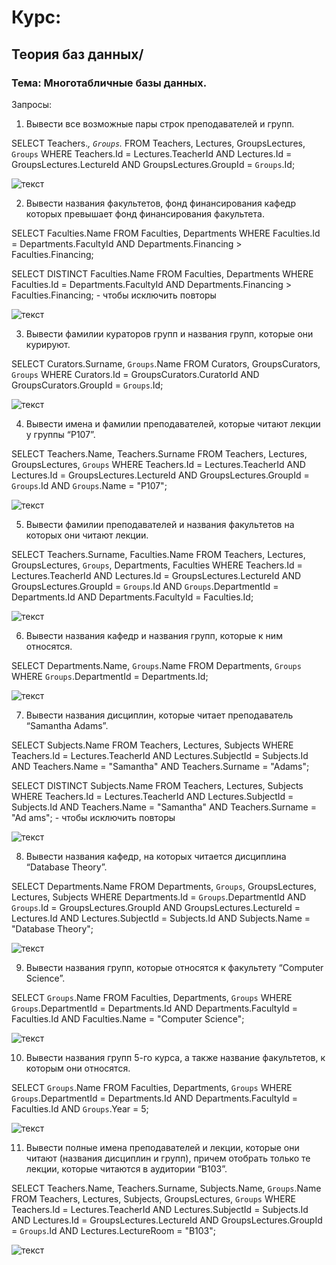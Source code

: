 # Курс:

## Теория баз данных/

### Тема: Многотабличные базы данных.

Запросы:

1. Вывести все возможные пары строк преподавателей и групп. 

SELECT Teachers.*, `Groups`.* FROM Teachers, Lectures, GroupsLectures, `Groups` WHERE Teachers.Id = Lectures.TeacherId AND Lectures.Id = GroupsLectures.LectureId AND GroupsLectures.GroupId = `Groups`.Id;

![текст](https://sun9-6.userapi.com/impg/Covmz2B4xgntiBF96OxKD7AWx8F5nLMJH0CNfA/duU39D6OtfE.jpg?size=1920x1080&quality=95&sign=14fb3533bbf6809e5c795601288e355b&type=album)

2. Вывести названия факультетов, фонд финансирования кафедр которых превышает фонд финансирования факультета.

SELECT Faculties.Name FROM Faculties, Departments WHERE Faculties.Id = Departments.FacultyId AND Departments.Financing > Faculties.Financing;

SELECT DISTINCT Faculties.Name FROM Faculties, Departments WHERE Faculties.Id = Departments.FacultyId AND Departments.Financing > Faculties.Financing; - чтобы исключить повторы

![текст](https://sun9-23.userapi.com/impg/ReHtWw_9Un3lcEfHtMl2bHYYiCMwjUnsAWOY_w/vjktJU38IAg.jpg?size=1920x1080&quality=95&sign=17dbef63264b525419e47056798b928a&type=album)

3. Вывести фамилии кураторов групп и названия групп, которые они курируют.

SELECT Curators.Surname, `Groups`.Name FROM Curators, GroupsCurators, `Groups` WHERE Curators.Id = GroupsCurators.CuratorId AND GroupsCurators.GroupId = `Groups`.Id;

![текст](https://sun9-76.userapi.com/impg/kG-WsxtvQZnEkxC5LF_DyGV8rUQCt04irrHebg/BasP6qDto3c.jpg?size=1920x1080&quality=95&sign=509aecdc9a2d04ba1f8d939f231452d7&type=album)

4. Вывести имена и фамилии преподавателей, которые читают лекции у группы “P107”.

SELECT Teachers.Name, Teachers.Surname FROM Teachers, Lectures, GroupsLectures, `Groups` WHERE Teachers.Id = Lectures.TeacherId AND Lectures.Id = GroupsLectures.LectureId AND GroupsLectures.GroupId = `Groups`.Id AND `Groups`.Name = "P107";

![текст](https://sun9-78.userapi.com/impg/4kXDbP_bl4llXPAxzTY4uHVqWOy_WRO7JMSezA/w1-WGkrwMgE.jpg?size=1920x1080&quality=95&sign=b6f90d7fff88cb95e4d19bcdea96d7c0&type=album)

5. Вывести фамилии преподавателей и названия факультетов на которых они читают лекции. 

SELECT Teachers.Surname, Faculties.Name FROM Teachers, Lectures, GroupsLectures, `Groups`, Departments, Faculties WHERE Teachers.Id = Lectures.TeacherId AND Lectures.Id = GroupsLectures.LectureId AND GroupsLectures.GroupId = `Groups`.Id AND `Groups`.DepartmentId = Departments.Id AND Departments.FacultyId = Faculties.Id;

![текст](https://sun9-74.userapi.com/impg/OLDG06cI3wIjuH1mlWvHQQRt6F26Do37BT7xxA/gCYhuH3CYAk.jpg?size=1920x1080&quality=95&sign=c459e19c6f381e9caab28692d5fb3e45&type=album)

6. Вывести названия кафедр и названия групп, которые к ним относятся. 

SELECT Departments.Name, `Groups`.Name FROM Departments, `Groups` WHERE `Groups`.DepartmentId = Departments.Id;

![текст](https://sun9-73.userapi.com/impg/TpahnP3hwqq40kMKgf9fbLaqXpzMpx8k51jRAw/-MFuzMgdLbQ.jpg?size=1920x1080&quality=95&sign=d986d2c85d9e3ab12011f4c890bc5a3d&type=album)

7. Вывести названия дисциплин, которые читает преподаватель “Samantha Adams”. 

SELECT Subjects.Name FROM Teachers, Lectures, Subjects WHERE Teachers.Id = Lectures.TeacherId AND Lectures.SubjectId = Subjects.Id AND Teachers.Name = "Samantha" AND Teachers.Surname = "Adams";

SELECT DISTINCT Subjects.Name FROM Teachers, Lectures, Subjects WHERE Teachers.Id = Lectures.TeacherId AND Lectures.SubjectId = Subjects.Id AND Teachers.Name = "Samantha" AND Teachers.Surname = "Ad
ams"; - чтобы исключить повторы

![текст](https://sun9-43.userapi.com/impg/eA0Cm01u7SLik9w3KbRDiEEBMDeem-dI_n98bQ/tUrfPKb8-Sw.jpg?size=1920x1080&quality=95&sign=4ef374fe7182e8d75daeccecefb91ee4&type=album)

8. Вывести названия кафедр, на которых читается дисциплина “Database Theory”. 

SELECT Departments.Name FROM Departments, `Groups`, GroupsLectures, Lectures, Subjects WHERE Departments.Id = `Groups`.DepartmentId AND `Groups`.Id = GroupsLectures.GroupId AND GroupsLectures.LectureId = Lectures.Id AND Lectures.SubjectId = Subjects.Id AND Subjects.Name = "Database Theory";

![текст](https://sun9-41.userapi.com/impg/A_aIlZfqZGTXgRwswtpFM_TWwt2HBS9XKJ8U8Q/9kX54rd3L2c.jpg?size=1920x1080&quality=95&sign=0c95e30da68ea3687d1c72340c444aac&type=album)

9. Вывести названия групп, которые относятся к факультету “Computer Science”.

SELECT `Groups`.Name FROM Faculties, Departments, `Groups` WHERE `Groups`.DepartmentId = Departments.Id AND Departments.FacultyId = Faculties.Id AND Faculties.Name = "Computer Science";

![текст](https://sun9-64.userapi.com/impg/lzNB1vgr-CE5i291_mnAT0NDL0oivCu9COwmXA/AN5tQIBVqeM.jpg?size=1920x1080&quality=95&sign=3ea4547e8abe8e31c08d82cb2e3a39c6&type=album)

10. Вывести названия групп 5-го курса, а также название факультетов, к которым они относятся.

SELECT `Groups`.Name FROM Faculties, Departments, `Groups` WHERE `Groups`.DepartmentId = Departments.Id AND Departments.FacultyId = Faculties.Id AND `Groups`.Year = 5;

![текст](https://sun9-15.userapi.com/impg/nKi5sRioIOGbqkeQCpJ-ohZvnotGZMmE_2ZGXw/Yqnfq0uorqo.jpg?size=1920x1080&quality=95&sign=dfd303d8191661b1d44ab2a231a9f50e&type=album)

11. Вывести полные имена преподавателей и лекции, которые они читают (названия дисциплин и групп), причем отобрать только те лекции, которые читаются в аудитории “B103”.

SELECT Teachers.Name, Teachers.Surname, Subjects.Name, `Groups`.Name FROM Teachers, Lectures, Subjects, GroupsLectures, `Groups` WHERE Teachers.Id = Lectures.TeacherId AND Lectures.SubjectId = Subjects.Id AND Lectures.Id = GroupsLectures.LectureId AND GroupsLectures.GroupId = `Groups`.Id AND Lectures.LectureRoom = "B103";

![текст](https://sun9-61.userapi.com/impg/TLblG3FH1SJgG5RKOkd9koaGzBioqtz3Ou922A/OQjKUx7pc4U.jpg?size=1920x1080&quality=95&sign=27f5b89fd85fa4bba310aa590b5e24fe&type=album)
